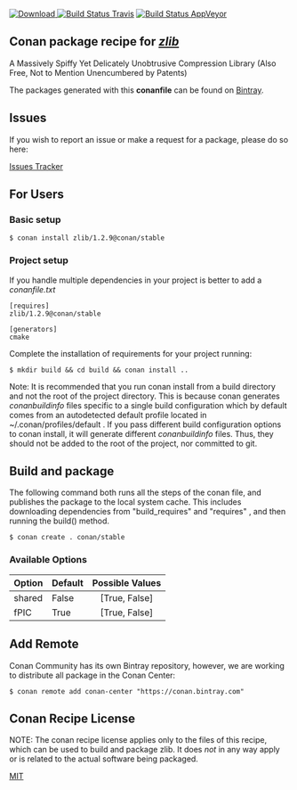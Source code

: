 [![Download](https://api.bintray.com/packages/conan-community/conan/zlib%3Aconan/images/download.svg) ](https://bintray.com/conan-community/conan/zlib%3Aconan/_latestVersion)
[![Build Status Travis](https://travis-ci.org/conan-community/conan-zlib.svg)](https://travis-ci.org/conan-community/conan-zlib)
[![Build Status AppVeyor](https://ci.appveyor.com/api/projects/status/github/conan-community/conan-zlib?svg=true)](https://ci.appveyor.com/project/ConanCIintegration/conan-zlib)

## Conan package recipe for [*zlib*](https://zlib.net)

A Massively Spiffy Yet Delicately Unobtrusive Compression Library (Also Free, Not to Mention Unencumbered by Patents)

The packages generated with this **conanfile** can be found on [Bintray](https://bintray.com/conan-community/conan/zlib%3Aconan).


## Issues

If you wish to report an issue or make a request for a package, please do so here:

[Issues Tracker](https://github.com/conan-community/community/issues)


## For Users

### Basic setup

    $ conan install zlib/1.2.9@conan/stable

### Project setup

If you handle multiple dependencies in your project is better to add a *conanfile.txt*

    [requires]
    zlib/1.2.9@conan/stable

    [generators]
    cmake

Complete the installation of requirements for your project running:

    $ mkdir build && cd build && conan install ..

Note: It is recommended that you run conan install from a build directory and not the root of the project directory.  This is because conan generates *conanbuildinfo* files specific to a single build configuration which by default comes from an autodetected default profile located in ~/.conan/profiles/default .  If you pass different build configuration options to conan install, it will generate different *conanbuildinfo* files.  Thus, they should not be added to the root of the project, nor committed to git.


## Build and package

The following command both runs all the steps of the conan file, and publishes the package to the local system cache.  This includes downloading dependencies from "build_requires" and "requires" , and then running the build() method.

    $ conan create . conan/stable


### Available Options
| Option        | Default | Possible Values  |
| ------------- |:----------------- |:------------:|
| shared      | False |  [True, False] |
| fPIC      | True |  [True, False] |


## Add Remote

Conan Community has its own Bintray repository, however, we are working to distribute all package in the Conan Center:

    $ conan remote add conan-center "https://conan.bintray.com"


## Conan Recipe License

NOTE: The conan recipe license applies only to the files of this recipe, which can be used to build and package zlib.
It does *not* in any way apply or is related to the actual software being packaged.

[MIT](LICENSE)
